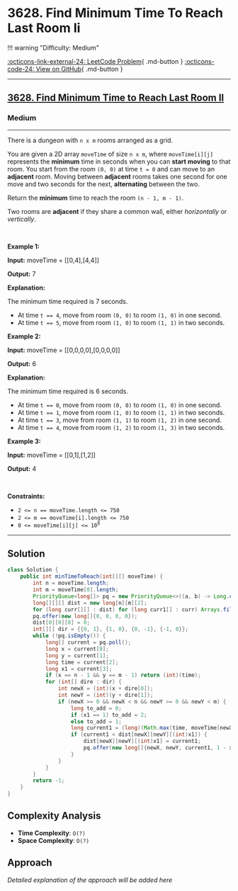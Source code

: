 # 3628. Find Minimum Time To Reach Last Room Ii

!!! warning "Difficulty: Medium"

[:octicons-link-external-24: LeetCode Problem](https://leetcode.com/problems/find-minimum-time-to-reach-last-room-ii/){ .md-button }
[:octicons-code-24: View on GitHub](https://github.com/RAJ8664/Leetcode/tree/master/3628-find-minimum-time-to-reach-last-room-ii){ .md-button }

---

<h2><a href="https://leetcode.com/problems/find-minimum-time-to-reach-last-room-ii">3628. Find Minimum Time to Reach Last Room II</a></h2><h3>Medium</h3><hr><p>There is a dungeon with <code>n x m</code> rooms arranged as a grid.</p>

<p>You are given a 2D array <code>moveTime</code> of size <code>n x m</code>, where <code>moveTime[i][j]</code> represents the <strong>minimum</strong> time in seconds when you can <strong>start moving</strong> to that room. You start from the room <code>(0, 0)</code> at time <code>t = 0</code> and can move to an <strong>adjacent</strong> room. Moving between <strong>adjacent</strong> rooms takes one second for one move and two seconds for the next, <strong>alternating</strong> between the two.</p>

<p>Return the <strong>minimum</strong> time to reach the room <code>(n - 1, m - 1)</code>.</p>

<p>Two rooms are <strong>adjacent</strong> if they share a common wall, either <em>horizontally</em> or <em>vertically</em>.</p>

<p>&nbsp;</p>
<p><strong class="example">Example 1:</strong></p>

<div class="example-block">
<p><strong>Input:</strong> <span class="example-io">moveTime = [[0,4],[4,4]]</span></p>

<p><strong>Output:</strong> 7</p>

<p><strong>Explanation:</strong></p>

<p>The minimum time required is 7 seconds.</p>

<ul>
	<li>At time <code>t == 4</code>, move from room <code>(0, 0)</code> to room <code>(1, 0)</code> in one second.</li>
	<li>At time <code>t == 5</code>, move from room <code>(1, 0)</code> to room <code>(1, 1)</code> in two seconds.</li>
</ul>
</div>

<p><strong class="example">Example 2:</strong></p>

<div class="example-block">
<p><strong>Input:</strong> <span class="example-io">moveTime = [[0,0,0,0],[0,0,0,0]]</span></p>

<p><strong>Output:</strong> 6</p>

<p><strong>Explanation:</strong></p>

<p>The minimum time required is 6 seconds.</p>

<ul>
	<li>At time <code>t == 0</code>, move from room <code>(0, 0)</code> to room <code>(1, 0)</code> in one second.</li>
	<li>At time <code>t == 1</code>, move from room <code>(1, 0)</code> to room <code>(1, 1)</code> in two seconds.</li>
	<li>At time <code>t == 3</code>, move from room <code>(1, 1)</code> to room <code>(1, 2)</code> in one second.</li>
	<li>At time <code>t == 4</code>, move from room <code>(1, 2)</code> to room <code>(1, 3)</code> in two seconds.</li>
</ul>
</div>

<p><strong class="example">Example 3:</strong></p>

<div class="example-block">
<p><strong>Input:</strong> <span class="example-io">moveTime = [[0,1],[1,2]]</span></p>

<p><strong>Output:</strong> 4</p>
</div>

<p>&nbsp;</p>
<p><strong>Constraints:</strong></p>

<ul>
	<li><code>2 &lt;= n == moveTime.length &lt;= 750</code></li>
	<li><code>2 &lt;= m == moveTime[i].length &lt;= 750</code></li>
	<li><code>0 &lt;= moveTime[i][j] &lt;= 10<sup>9</sup></code></li>
</ul>


---

## Solution

```java
class Solution {
    public int minTimeToReach(int[][] moveTime) {
        int n = moveTime.length;
        int m = moveTime[0].length;
        PriorityQueue<long[]> pq = new PriorityQueue<>((a, b) -> Long.compare(a[2], b[2]));
        long[][][] dist = new long[n][m][2];
        for (long curr[][] : dist) for (long curr1[] : curr) Arrays.fill(curr1, Long.MAX_VALUE / 10);
        pq.offer(new long[]{0, 0, 0, 0});
        dist[0][0][0] = 0;
        int[][] dir = {{0, 1}, {1, 0}, {0, -1}, {-1, 0}};
        while (!pq.isEmpty()) {
            long[] current = pq.poll();
            long x = current[0];
            long y = current[1];
            long time = current[2];
            long x1 = current[3];
            if (x == n - 1 && y == m - 1) return (int)(time);
            for (int[] dire : dir) {
                int newX = (int)(x + dire[0]);
                int newY = (int)(y + dire[1]);
                if (newX >= 0 && newX < n && newY >= 0 && newY < m) {
                    long to_add = 0;
                    if (x1 == 1) to_add = 2;
                    else to_add = 1;
                    long current1 = (long)(Math.max(time, moveTime[newX][newY])) + to_add;
                    if (current1 < dist[newX][newY][(int)x1]) {
                        dist[newX][newY][(int)x1] = current1;
                        pq.offer(new long[]{newX, newY, current1, 1 - x1});
                    }
                }
            }
        }
        return -1;
    }
}
```

## Complexity Analysis

- **Time Complexity**: `O(?)`
- **Space Complexity**: `O(?)`

## Approach

*Detailed explanation of the approach will be added here*

